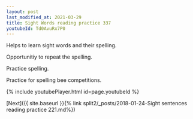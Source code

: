 ```yaml
---
layout: post
last_modified_at: 2021-03-29
title: Sight Words reading practice 337
youtubeId: Td0AvuRx7P0
---
```

 
 
Helps to learn sight words and their spelling.

Opportunitiy to repeat the spelling. 

Practice spelling. 
 
Practice for spelling bee competitions. 
 
{% include youtubePlayer.html id=page.youtubeId %}
 
 

[Next]({{ site.baseurl }}{% link  split2/_posts/2018-01-24-Sight sentences reading practice 221.md%})
 
